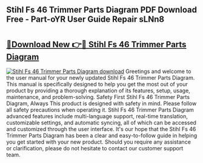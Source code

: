 ## Stihl Fs 46 Trimmer Parts Diagram PDF Download Free - Part-oYR User Guide Repair sLNn8

# <h2><a href="http://dfkxbqp.blite.top/?on=Stihl+Fs+46+Trimmer+Parts+Diagram">🔗Download New 👉🔴 Stihl Fs 46 Trimmer Parts Diagram</a></h2>

[![Stihl Fs 46 Trimmer Parts Diagram download](https://i.imgur.com/lujVjoI.png)](http://dfkxbqp.blite.top/?on=Stihl+Fs+46+Trimmer+Parts+Diagram)
Greetings and welcome to the user manual for your newly updated Stihl Fs 46 Trimmer Parts Diagram. This manual is specifically designed to help you get the most out of your product by providing a thorough explanation of its features, setup, usage, maintenance, and problem-solving. Safety First Stihl Fs 46 Trimmer Parts Diagram, Always This product is designed with safety in mind. Please follow all safety precautions when operating it. Stihl Fs 46 Trimmer Parts Diagram advanced features include multi-language support, real-time translation, customizable settings, and automatic syncing, all of which can be accessed and customized through the user interface. It's our hope that the Stihl Fs 46 Trimmer Parts Diagram has been a clear and easy-to-follow guide in helping you get started with your new product. Should you require any assistance or clarification, please do not hesitate to contact our customer support team.
